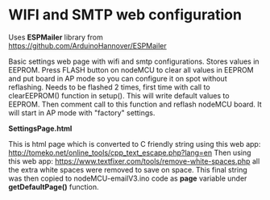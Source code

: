 <h1>WIFI and SMTP web configuration</h1>

Uses <b>ESPMailer</b> library from https://github.com/ArduinoHannover/ESPMailer

Basic settings web page with wifi and smtp configurations.
Stores values in EEPROM. Press FLASH button on nodeMCU to clear all values in EEPROM and put board in AP mode so you can configure it on spot without reflashing. 
Needs to be flashed 2 times, first time with call to clearEEPROM() function in setup(). This will write default values to EEPROM. Then comment call to this function and reflash nodeMCU board. It will start in AP mode with "factory" settings. 

<b>SettingsPage.html</b>

This is html page which is converted to C friendly string using this web app: http://tomeko.net/online_tools/cpp_text_escape.php?lang=en
Then using this web app: https://www.textfixer.com/tools/remove-white-spaces.php all the extra white spaces were removed to save on space. This final string was then copied to nodeMCU-emailV3.ino code as <b>page</b> variable under <b>getDefaultPage()</b> function.
